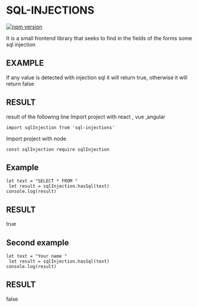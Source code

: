 SQL-INJECTIONS
=================

[![npm version](https://badge.fury.io/js/sql-injections.svg)](https://badge.fury.io/js/sql-injections)


It is a small frontend library that seeks to find in the fields of the forms
some sql injection


EXAMPLE
-----

If any value is detected with injection sql it will return true, otherwise it will return false 

RESULT
----- 
result of the following line
Import project with react , vue ,angular

	
```
import sqlInjection from 'sql-injections'	
```

Import project with node

	
```
const sqlInjection require sqlInjection	
```

Example
----- 

	
```
let text = "SELECT * FROM "
 let result = sqlInjection.hasSql(text)
console.log(result)
```

RESULT
----- 
true

Second example
----- 
	
```
let text = "Your name "
 let result = sqlInjection.hasSql(text)
console.log(result)
```

RESULT
----- 
false
